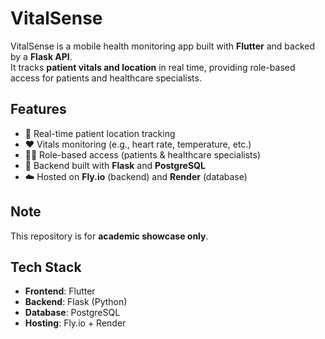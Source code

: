 # VitalSense

VitalSense is a mobile health monitoring app built with **Flutter** and backed by a **Flask API**.  
It tracks **patient vitals and location** in real time, providing role-based access for patients and healthcare specialists.

## Features
- 📍 Real-time patient location tracking  
- ❤️ Vitals monitoring (e.g., heart rate, temperature, etc.)  
- 👨‍⚕️ Role-based access (patients & healthcare specialists)  
- 🔗 Backend built with **Flask** and **PostgreSQL**  
- ☁️ Hosted on **Fly.io** (backend) and **Render** (database)  

## Note
This repository is for **academic showcase only**.  

## Tech Stack
- **Frontend**: Flutter  
- **Backend**: Flask (Python)  
- **Database**: PostgreSQL  
- **Hosting**: Fly.io + Render  
